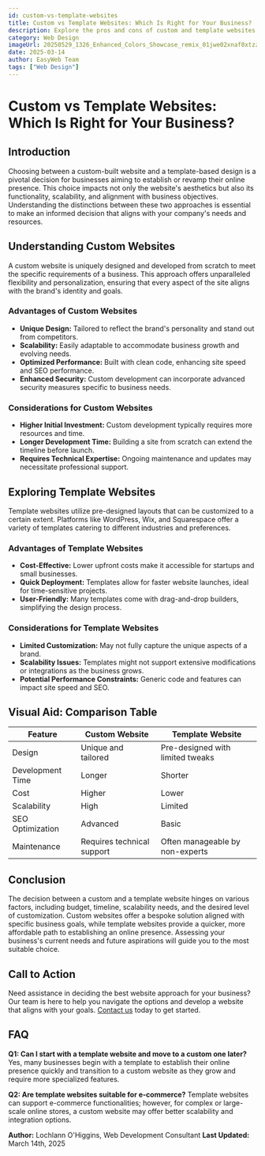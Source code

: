```yaml
---
id: custom-vs-template-websites
title: Custom vs Template Websites: Which Is Right for Your Business?
description: Explore the pros and cons of custom and template websites to determine the best fit for your business's online presence and goals.
category: Web Design
imageUrl: 20250529_1326_Enhanced_Colors_Showcase_remix_01jwe02xnaf0xtzzgw3wq95s11_q79o2y
date: 2025-03-14
author: EasyWeb Team
tags: ["Web Design"]
---
```


# Custom vs Template Websites: Which Is Right for Your Business?

## Introduction

Choosing between a custom-built website and a template-based design is a pivotal decision for businesses aiming to establish or revamp their online presence. This choice impacts not only the website's aesthetics but also its functionality, scalability, and alignment with business objectives. Understanding the distinctions between these two approaches is essential to make an informed decision that aligns with your company's needs and resources.

## Understanding Custom Websites

A custom website is uniquely designed and developed from scratch to meet the specific requirements of a business. This approach offers unparalleled flexibility and personalization, ensuring that every aspect of the site aligns with the brand's identity and goals.

### Advantages of Custom Websites

* **Unique Design:** Tailored to reflect the brand's personality and stand out from competitors.
* **Scalability:** Easily adaptable to accommodate business growth and evolving needs.
* **Optimized Performance:** Built with clean code, enhancing site speed and SEO performance.
* **Enhanced Security:** Custom development can incorporate advanced security measures specific to business needs.

### Considerations for Custom Websites

* **Higher Initial Investment:** Custom development typically requires more resources and time.
* **Longer Development Time:** Building a site from scratch can extend the timeline before launch.
* **Requires Technical Expertise:** Ongoing maintenance and updates may necessitate professional support.

## Exploring Template Websites

Template websites utilize pre-designed layouts that can be customized to a certain extent. Platforms like WordPress, Wix, and Squarespace offer a variety of templates catering to different industries and preferences.

### Advantages of Template Websites

* **Cost-Effective:** Lower upfront costs make it accessible for startups and small businesses.
* **Quick Deployment:** Templates allow for faster website launches, ideal for time-sensitive projects.
* **User-Friendly:** Many templates come with drag-and-drop builders, simplifying the design process.

### Considerations for Template Websites

* **Limited Customization:** May not fully capture the unique aspects of a brand.
* **Scalability Issues:** Templates might not support extensive modifications or integrations as the business grows.
* **Potential Performance Constraints:** Generic code and features can impact site speed and SEO.

## Visual Aid: Comparison Table

| Feature          | Custom Website             | Template Website                 |
| ---------------- | -------------------------- | -------------------------------- |
| Design           | Unique and tailored        | Pre-designed with limited tweaks |
| Development Time | Longer                     | Shorter                          |
| Cost             | Higher                     | Lower                            |
| Scalability      | High                       | Limited                          |
| SEO Optimization | Advanced                   | Basic                            |
| Maintenance      | Requires technical support | Often manageable by non-experts  |

## Conclusion

The decision between a custom and a template website hinges on various factors, including budget, timeline, scalability needs, and the desired level of customization. Custom websites offer a bespoke solution aligned with specific business goals, while template websites provide a quicker, more affordable path to establishing an online presence. Assessing your business's current needs and future aspirations will guide you to the most suitable choice.

## Call to Action

Need assistance in deciding the best website approach for your business? Our team is here to help you navigate the options and develop a website that aligns with your goals. [Contact us](#contact) today to get started.

## FAQ

**Q1: Can I start with a template website and move to a custom one later?**
Yes, many businesses begin with a template to establish their online presence quickly and transition to a custom website as they grow and require more specialized features.

**Q2: Are template websites suitable for e-commerce?**
Template websites can support e-commerce functionalities; however, for complex or large-scale online stores, a custom website may offer better scalability and integration options.

**Author:** Lochlann O'Higgins, Web Development Consultant
**Last Updated:** March 14th, 2025
